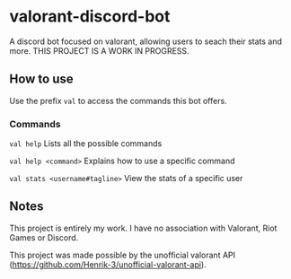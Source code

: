 # valorant-discord-bot
A discord bot focused on valorant, allowing users to seach their stats and more. THIS PROJECT IS A WORK IN PROGRESS.

## How to use

Use the prefix `val` to access the commands this bot offers. 

### Commands

`val help` Lists all the possible commands

`val help <command>` Explains how to use a specific command

`val stats <username#tagline>` View the stats of a specific user

## Notes

This project is entirely my work. I have no association with Valorant, Riot Games or Discord. 

This project was made possible by the unofficial valorant API (https://github.com/Henrik-3/unofficial-valorant-api).
